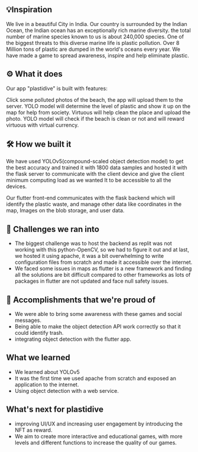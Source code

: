 ## 💡Inspiration
We live in a beautiful City in India. Our country is surrounded by the Indian Ocean, the Indian ocean has an exceptionally rich marine diversity. the total number of marine species known to us is about 240,000 species. One of the biggest threats to this diverse marine life is plastic pollution. Over 8 Million tons of plastic are dumped in the world's oceans every year.
We have made a game to spread awareness, inspire and help eliminate plastic.

## ⚙ What it does
Our app "plastidive" is built with features:

Click some polluted photos of the beach, the app will upload them to the server.
YOLO model will determine the level of plastic and show it up on the map for help from society.
Virtuous will help clean the place and upload the photo.
YOLO model will check if the beach is clean or not and will reward virtuous with virtual currency.

## 🛠 How we built it

We have used YOLOv5(compound-scaled object detection model) to get the best accuracy and trained it with 1800 data samples and hosted it with the flask server to communicate with the client device and give the client minimum computing load as we wanted It to be accessible to all the devices.

Our flutter front-end communicates with the flask backend which will identify the plastic waste, and manage other data like coordinates in the map, Images on the blob storage, and user data.

## 💪 Challenges we ran into

- The biggest challenge was to host the backend as replit was not working with this python-OpenCV, so we had to figure it out and at last, we hosted it using apache, it was a bit overwhelming to write configuration files from scratch and made it accessible over the internet.
- We faced some issues in maps as flutter is a new framework and finding all the solutions are bit difficult compared to other frameworks as lots of packages in flutter are not updated and face null safety issues.

## 📌 Accomplishments that we're proud of

- We were able to bring some awareness with these games and social messages.
- Being able to make the object detection API work correctly so that it could identify trash.
- integrating object detection with the flutter app.

## What we learned
- We learned about YOLOv5
- It was the first time we used apache from scratch and exposed an application to the internet.
- Using object detection with a web service.

## What's next for plastidive
- improving UI/UX and increasing user engagement by introducing the NFT as reward.
- We aim to create more interactive and educational games, with more levels and different functions to increase the quality of our games.
